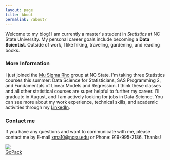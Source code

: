 ```yaml
---
layout: page
title: About
permalink: /about/
---
```


Welcome to my blog! I am currently a master's student in _Statistics_ at NC State University. My personal career goals include becoming a **Data Scientist**. 
Outside of work, I like hiking, traveling, gardening, and reading books. 

### More Information

I just joined the [Mu Sigma Rho](https://www.stat.purdue.edu/msr/) group at NC State. I'm taking three Statistics courses this summer: Data Science for Statisticians, SAS Programming 2, and Fundamentals of Linear Models and Regression. I think these classes and all other statistical courses are super helpful to further my career. I'll graduate in August, and I am actively looking for jobs in Data Science. You can see more about my work experience, technical skills, and academic activities through my [LinkedIn](https://www.linkedin.com/in/xingli-ma-712b20112/). 

### Contact me

If you have any questions and want to communicate with me, please contact me by E-mail [xma10@ncsu.edu](xma10@ncsu.edu) or Phone: 919-995-2186. Thanks!  

![](https://raw.githubusercontent.com/Xingli-Ma/Xingli-Ma.github.io/master/images/GoPack.png)  
[GoPack](https://www.ncsu.edu/)  


